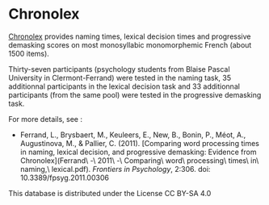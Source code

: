 # Chronolex #

[Chronolex](Chronolex.tsv) provides naming times, lexical decision times and progressive demasking scores on most monosyllabic monomorphemic French (about 1500 items).

Thirty-seven participants (psychology students from Blaise Pascal University in Clermont-Ferrand) were tested in the naming task, 35 additionnal participants in the lexical decision task and 33 additionnal participants (from the same pool) were tested in the progressive demasking task.

For more details, see :
* Ferrand, L., Brysbaert, M., Keuleers, E., New, B., Bonin, P., Méot, A., Augustinova, M., & Pallier, C. (2011). [Comparing word processing times in naming, lexical decision, and progressive demasking: Evidence from Chronolex](Ferrand\ -\ 2011\ -\ Comparing\ word\ processing\ times\ in\ naming\,\ lexical.pdf). _Frontiers in Psychology_, 2:306. doi: 10.3389/fpsyg.2011.00306


This database is distributed under the License CC BY-SA 4.0


